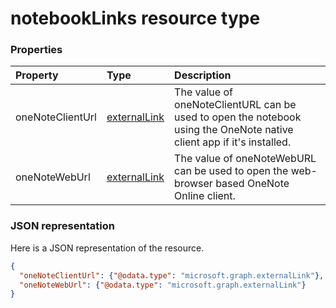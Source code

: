 # notebookLinks resource type




### Properties
| Property	   | Type	|Description|
|:---------------|:--------|:----------|
|oneNoteClientUrl|[externalLink](externallink.md)|The value of oneNoteClientURL can be used to open the notebook using the OneNote native client app if it's installed.|
|oneNoteWebUrl|[externalLink](externallink.md)|The value of oneNoteWebURL can be used to open the web-browser based OneNote Online client.|

### JSON representation

Here is a JSON representation of the resource.

<!-- {
  "blockType": "resource",
  "optionalProperties": [

  ],
  "@odata.type": "microsoft.graph.notebooklinks"
}-->

```json
{
  "oneNoteClientUrl": {"@odata.type": "microsoft.graph.externalLink"},
  "oneNoteWebUrl": {"@odata.type": "microsoft.graph.externalLink"}
}

```

<!-- uuid: 8fcb5dbc-d5aa-4681-8e31-b001d5168d79
2015-10-25 14:57:30 UTC -->
<!-- {
  "type": "#page.annotation",
  "description": "notebookLinks resource",
  "keywords": "",
  "section": "documentation",
  "tocPath": ""
}-->